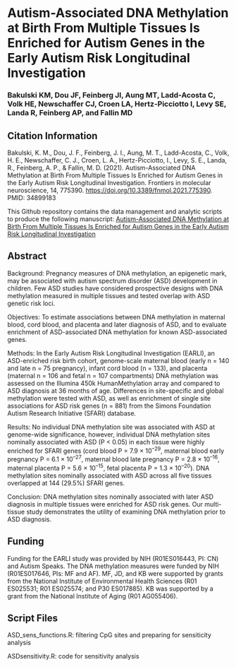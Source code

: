 # Autism-Associated DNA Methylation at Birth From Multiple Tissues Is Enriched for Autism Genes in the Early Autism Risk Longitudinal Investigation

### Bakulski KM, Dou JF, Feinberg JI, Aung MT, Ladd-Acosta C, Volk HE, Newschaffer CJ, Croen LA, Hertz-Picciotto I, Levy SE, Landa R, Feinberg AP, and Fallin MD

## Citation Information

Bakulski, K. M., Dou, J. F., Feinberg, J. I., Aung, M. T., Ladd-Acosta, C., Volk, H. E., Newschaffer, C. J., Croen, L. A., Hertz-Picciotto, I., Levy, S. E., Landa, R., Feinberg, A. P., & Fallin, M. D. (2021). Autism-Associated DNA Methylation at Birth From Multiple Tissues Is Enriched for Autism Genes in the Early Autism Risk Longitudinal Investigation. Frontiers in molecular neuroscience, 14, 775390. https://doi.org/10.3389/fnmol.2021.775390. PMID: 34899183

This Github repository contains the data management and analytic scripts to produce the following manuscript: [Autism-Associated DNA Methylation at Birth From Multiple Tissues Is Enriched for Autism Genes in the Early Autism Risk Longitudinal Investigation](https://www.ncbi.nlm.nih.gov/pmc/articles/PMC8655859/)


## Abstract

Background: Pregnancy measures of DNA methylation, an epigenetic mark, may be associated with autism spectrum disorder (ASD) development in children. Few ASD studies have considered prospective designs with DNA methylation measured in multiple tissues and tested overlap with ASD genetic risk loci.

Objectives: To estimate associations between DNA methylation in maternal blood, cord blood, and placenta and later diagnosis of ASD, and to evaluate enrichment of ASD-associated DNA methylation for known ASD-associated genes.

Methods: In the Early Autism Risk Longitudinal Investigation (EARLI), an ASD-enriched risk birth cohort, genome-scale maternal blood (early n = 140 and late n = 75 pregnancy), infant cord blood (n = 133), and placenta (maternal n = 106 and fetal n = 107 compartments) DNA methylation was assessed on the Illumina 450k HumanMethylation array and compared to ASD diagnosis at 36 months of age. Differences in site-specific and global methylation were tested with ASD, as well as enrichment of single site associations for ASD risk genes (n = 881) from the Simons Foundation Autism Research Initiative (SFARI) database.

Results: No individual DNA methylation site was associated with ASD at genome-wide significance, however, individual DNA methylation sites nominally associated with ASD (P < 0.05) in each tissue were highly enriched for SFARI genes (cord blood P = 7.9 × 10<sup>–29</sup>, maternal blood early pregnancy P = 6.1 × 10<sup>–27</sup>, maternal blood late pregnancy P = 2.8 × 10<sup>–16</sup>, maternal placenta P = 5.6 × 10<sup>–15</sup>, fetal placenta P = 1.3 × 10<sup>–20</sup>). DNA methylation sites nominally associated with ASD across all five tissues overlapped at 144 (29.5%) SFARI genes.

Conclusion: DNA methylation sites nominally associated with later ASD diagnosis in multiple tissues were enriched for ASD risk genes. Our multi-tissue study demonstrates the utility of examining DNA methylation prior to ASD diagnosis.

## Funding
Funding for the EARLI study was provided by NIH (R01ES016443, PI: CN) and Autism Speaks. The DNA methylation measures were funded by NIH (R01ES017646, PIs: MF and AF). MF, JD, and KB were supported by grants from the National Institute of Environmental Health Sciences (R01 ES025531; R01 ES025574; and P30 ES017885). KB was supported by a grant from the National Institute of Aging (R01 AG055406).

## Script Files
ASD_sens_functions.R: filtering CpG sites and preparing for sensiticity analysis

ASDsensitivity.R: code for sensitivity analysis

